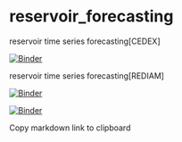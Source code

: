 # reservoir_forecasting
reservoir time series forecasting[CEDEX]

[![Binder](https://mybinder.org/badge_logo.svg)](https://mybinder.org/v2/gh/fransantiago-lab/reservoir_forecasting/main?filepath=prediccion_reserva_tranco_beas%5Bcedex%5D.ipynb)


reservoir time series forecasting[REDIAM]

[![Binder](https://mybinder.org/badge_logo.svg)](https://mybinder.org/v2/gh/fransantiago-lab/reservoir_forecasting/main?filepath=prediccion_reserva_tranco_beas%5Brediam%5D.ipynb)




[![Binder](https://mybinder.org/badge_logo.svg)](https://mybinder.org/v2/gh/fransantiago-lab/reservoir_forecasting/HEAD?urlpath=lab/tree/ipynb)

Copy markdown link to clipboard 


